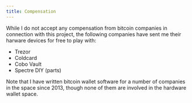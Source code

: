 ```yaml
---
title: Compensation
---
```


While I do not accept any compensation from bitcoin companies in connection with this project, the following companies have sent me their harware devices for free to play with:

* Trezor
* Coldcard
* Cobo Vault
* Spectre DIY (parts)

Note that I have written bitcoin wallet software for a number of companies in the space since 2013, though none of them are involved in the hardware wallet space.
